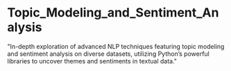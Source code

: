# Topic_Modeling_and_Sentiment_Analysis
"In-depth exploration of advanced NLP techniques featuring topic modeling and sentiment analysis on diverse datasets, utilizing Python’s powerful libraries to uncover themes and sentiments in textual data."
